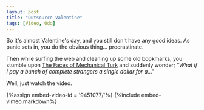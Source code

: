 ```yaml
---
layout: post
title: "Outsource Valentine"
tags: [Video, Odd]
---
```


So it's almost Valentine's day, and you still don't have any good ideas. As panic sets in, you do the obvious thing... procrastinate.

Then while surfing the web and cleaning up some old bookmarks, you stumble upon <a href="http://waxy.org/2008/11/the_faces_of_mechanical_turk/">The Faces of Mechanical Turk</a> and suddenly wonder; _"What if I pay a bunch of complete strangers a single dollar for a..."_

Well, just watch the video.

{%assign embed-video-id = '9451077/'%}
{%include embed-vimeo.markdown%}
